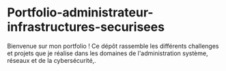 # Portfolio-administrateur-infrastructures-securisees
Bienvenue sur mon portfolio ! Ce dépôt rassemble les différents challenges et projets que je réalise dans les domaines de l'administration système, réseaux et de la cybersécurité,.

